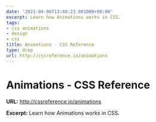 ```yaml
---
date: '2021-04-06T13:40:23.001000+00:00'
excerpt: Learn how Animations works in CSS.
tags:
- css animations
- design
- css
title: Animations - CSS Reference
type: drop
url: http://cssreference.io/animations
---
```


# Animations - CSS Reference

**URL:** http://cssreference.io/animations

**Excerpt:** Learn how Animations works in CSS.
